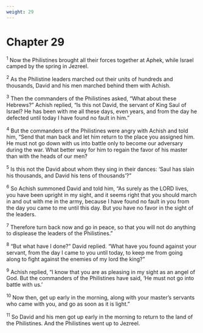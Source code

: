 ```yaml
---
weight: 29
---
```


# Chapter 29

<sup>1</sup> Now the Philistines brought all their forces together at Aphek, while Israel camped by the spring in Jezreel. 

<sup>2</sup> As the Philistine leaders marched out their units of hundreds and thousands, David and his men marched behind them with Achish. 

<sup>3</sup> Then the commanders of the Philistines asked, “What about these Hebrews?” Achish replied, “Is this not David, the servant of King Saul of Israel? He has been with me all these days, even years, and from the day he defected until today I have found no fault in him.” 

<sup>4</sup> But the commanders of the Philistines were angry with Achish and told him, “Send that man back and let him return to the place you assigned him. He must not go down with us into battle only to become our adversary during the war. What better way for him to regain the favor of his master than with the heads of our men? 

<sup>5</sup> Is this not the David about whom they sing in their dances: ‘Saul has slain his thousands, and David his tens of thousands’?” 

<sup>6</sup> So Achish summoned David and told him, “As surely as the LORD lives, you have been upright in my sight, and it seems right that you should march in and out with me in the army, because I have found no fault in you from the day you came to me until this day. But you have no favor in the sight of the leaders. 

<sup>7</sup> Therefore turn back now and go in peace, so that you will not do anything to displease the leaders of the Philistines.” 

<sup>8</sup> “But what have I done?” David replied. “What have you found against your servant, from the day I came to you until today, to keep me from going along to fight against the enemies of my lord the king?” 

<sup>9</sup> Achish replied, “I know that you are as pleasing in my sight as an angel of God. But the commanders of the Philistines have said, ‘He must not go into battle with us.’ 

<sup>10</sup> Now then, get up early in the morning, along with your master’s servants who came with you, and go as soon as it is light.” 

<sup>11</sup> So David and his men got up early in the morning to return to the land of the Philistines. And the Philistines went up to Jezreel. 


